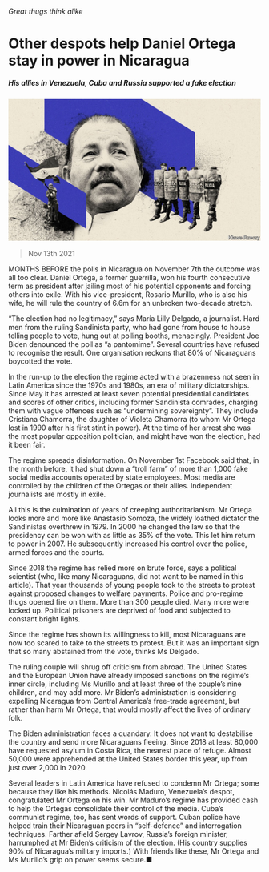###### Great thugs think alike

# Other despots help Daniel Ortega stay in power in Nicaragua 

##### His allies in Venezuela, Cuba and Russia supported a fake election 

![image](images/20211113_AMD002_0.jpg) 

> Nov 13th 2021 

MONTHS BEFORE the polls in Nicaragua on November 7th the outcome was all too clear. Daniel Ortega, a former guerrilla, won his fourth consecutive term as president after jailing most of his potential opponents and forcing others into exile. With his vice-president, Rosario Murillo, who is also his wife, he will rule the country of 6.6m for an unbroken two-decade stretch.

“The election had no legitimacy,” says María Lilly Delgado, a journalist. Hard men from the ruling Sandinista party, who had gone from house to house telling people to vote, hung out at polling booths, menacingly. President Joe Biden denounced the poll as “a pantomime”. Several countries have refused to recognise the result. One organisation reckons that 80% of Nicaraguans boycotted the vote.


In the run-up to the election the regime acted with a brazenness not seen in Latin America since the 1970s and 1980s, an era of military dictatorships. Since May it has arrested at least seven potential presidential candidates and scores of other critics, including former Sandinista comrades, charging them with vague offences such as “undermining sovereignty”. They include Cristiana Chamorra, the daughter of Violeta Chamorra (to whom Mr Ortega lost in 1990 after his first stint in power). At the time of her arrest she was the most popular opposition politician, and might have won the election, had it been fair.

The regime spreads disinformation. On November 1st Facebook said that, in the month before, it had shut down a “troll farm” of more than 1,000 fake social media accounts operated by state employees. Most media are controlled by the children of the Ortegas or their allies. Independent journalists are mostly in exile.

All this is the culmination of years of creeping authoritarianism. Mr Ortega looks more and more like Anastasio Somoza, the widely loathed dictator the Sandinistas overthrew in 1979. In 2000 he changed the law so that the presidency can be won with as little as 35% of the vote. This let him return to power in 2007. He subsequently increased his control over the police, armed forces and the courts.

Since 2018 the regime has relied more on brute force, says a political scientist (who, like many Nicaraguans, did not want to be named in this article). That year thousands of young people took to the streets to protest against proposed changes to welfare payments. Police and pro-regime thugs opened fire on them. More than 300 people died. Many more were locked up. Political prisoners are deprived of food and subjected to constant bright lights.

Since the regime has shown its willingness to kill, most Nicaraguans are now too scared to take to the streets to protest. But it was an important sign that so many abstained from the vote, thinks Ms Delgado.

The ruling couple will shrug off criticism from abroad. The United States and the European Union have already imposed sanctions on the regime’s inner circle, including Ms Murillo and at least three of the couple’s nine children, and may add more. Mr Biden’s administration is considering expelling Nicaragua from Central America’s free-trade agreement, but rather than harm Mr Ortega, that would mostly affect the lives of ordinary folk.

The Biden administration faces a quandary. It does not want to destabilise the country and send more Nicaraguans fleeing. Since 2018 at least 80,000 have requested asylum in Costa Rica, the nearest place of refuge. Almost 50,000 were apprehended at the United States border this year, up from just over 2,000 in 2020.

Several leaders in Latin America have refused to condemn Mr Ortega; some because they like his methods. Nicolás Maduro, Venezuela’s despot, congratulated Mr Ortega on his win. Mr Maduro’s regime has provided cash to help the Ortegas consolidate their control of the media. Cuba’s communist regime, too, has sent words of support. Cuban police have helped train their Nicaraguan peers in “self-defence” and interrogation techniques. Farther afield Sergey Lavrov, Russia’s foreign minister, harrumphed at Mr Biden’s criticism of the election. (His country supplies 90% of Nicaragua’s military imports.) With friends like these, Mr Ortega and Ms Murillo’s grip on power seems secure.■

